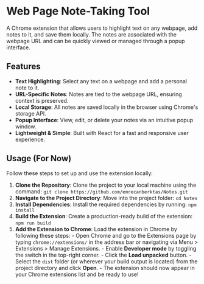 # Web Page Note-Taking Tool

A Chrome extension that allows users to highlight text on any webpage, add notes to it, and save them locally. The notes are associated with the webpage URL and can be quickly viewed or managed through a popup interface.

## Features

- **Text Highlighting**: Select any text on a webpage and add a personal note to it.
- **URL-Specific Notes**: Notes are tied to the webpage URL, ensuring context is preserved.
- **Local Storage**: All notes are saved locally in the browser using Chrome's storage API.
- **Popup Interface**: View, edit, or delete your notes via an intuitive popup window.
- **Lightweight & Simple**: Built with React for a fast and responsive user experience.

## Usage (For Now)

Follow these steps to set up and use the extension locally:

1. **Clone the Repository**: Clone the project to your local machine using the command: `git clone https://github.com/emrecanberktas/Notes.git `
2. **Navigate to the Project Directory**: Move into the project folder: `cd Notes`
3. **Install Dependencies**: Install the required dependencies by running: `npm install `
4. **Build the Extension**: Create a production-ready build of the extension: `npm run build `
5. **Add the Extension to Chrome**: Load the extension in Chrome by following these steps: - Open Chrome and go to the Extensions page by typing `chrome://extensions/` in the address bar or navigating via Menu > Extensions > Manage Extensions. - Enable **Developer mode** by toggling the switch in the top-right corner. - Click the **Load unpacked** button. - Select the `dist` folder (or wherever your build output is located) from the project directory and click **Open**. - The extension should now appear in your Chrome extensions list and be ready to use!
